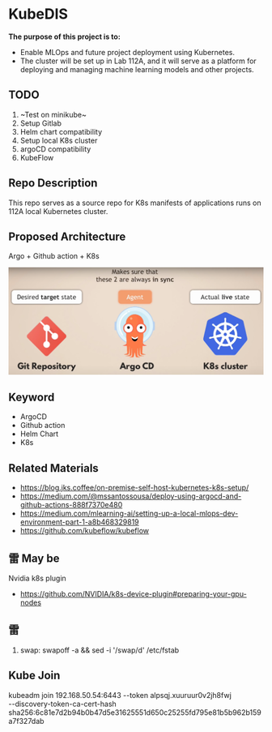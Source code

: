 # KubeDIS

**The purpose of this project is to:**

- Enable MLOps and future project deployment using Kubernetes.
- The cluster will be set up in Lab 112A, and it will serve as a platform for deploying and managing machine learning models and other projects.

## TODO

1. ~Test on minikube~
2. Setup Gitlab
3. Helm chart compatibility
4. Setup local K8s cluster
5. argoCD compatibility
6. KubeFlow

## Repo Description

This repo serves as a source repo for K8s manifests of applications runs on 112A local Kubernetes cluster.

## Proposed Architecture

Argo + Github action + K8s

![Alt text](<Desired target state.png>)

## Keyword

- ArgoCD
- Github action
- Helm Chart
- K8s

## Related Materials

- https://blog.jks.coffee/on-premise-self-host-kubernetes-k8s-setup/
- https://medium.com/@mssantossousa/deploy-using-argocd-and-github-actions-888f7370e480
- https://medium.com/mlearning-ai/setting-up-a-local-mlops-dev-environment-part-1-a8b468329819
- https://github.com/kubeflow/kubeflow

## 雷 May be

Nvidia k8s plugin

- https://github.com/NVIDIA/k8s-device-plugin#preparing-your-gpu-nodes


## 雷
1. swap: swapoff -a && sed -i '/swap/d' /etc/fstab


##  Kube Join
kubeadm join 192.168.50.54:6443 --token alpsqj.xuuruur0v2jh8fwj \
	--discovery-token-ca-cert-hash sha256:6c81e7d2b94b0b47d5e31625551d650c25255fd795e81b5b962b159a7f327dab 
